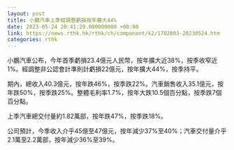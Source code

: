 ```yaml
---
layout: post
title: 小鵬汽車上季經調整虧損按年擴大44%　
date: 2023-05-24 20:41:29.000000000 +08:00
link: https://news.rthk.hk/rthk/ch/component/k2/1702003-20230524.htm
categories: rthk
---
```


小鵬汽車公布，今年首季虧損23.4億元人民幣，按年擴大近38%，按季收窄近1%。經調整非公認會計準則計虧損22億元，按年擴大44%，按季持平。

期內，總收入40.3億元，按年跌46%，按季跌22%。汽車銷售收入35.1億元，按年跌50%，按季跌25%。整體毛利率1.7%，按年大跌10.5個百分點，按季跌7個百分點。

上季汽車總交付量約1.82萬部，按年跌47%，按季跌18%。

公司預計，今季收入介乎45億至47億元，按年減少37%至40%；汽車交付量介乎2.1萬至2.2萬部，按年減少36%至39%。
